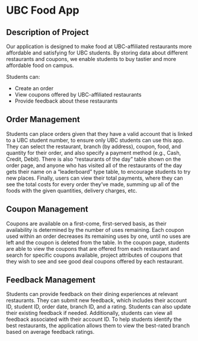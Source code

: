 # UBC Food App

## Description of Project

Our application is designed to make food at UBC-affiliated restaurants more affordable and satisfying for UBC students. By storing data about different restaurants and coupons, we enable students to buy tastier and more affordable food on campus.

Students can:

*   Create an order
*   View coupons offered by UBC-affiliated restaurants
*   Provide feedback about these restaurants

## Order Management

Students can place orders given that they have a valid account that is linked to a UBC student number, to ensure only UBC students can use this app. They can select the restaurant, branch (by address), coupon, food, and quantity for their order, and also specify a payment method (e.g., Cash, Credit, Debit). There is also “restaurants of the day” table shown on the order page, and anyone who has visited all of the restaurants of the day gets their name on a “leaderboard” type table, to encourage students to try new places. Finally, users can view their total payments, where they can see the total costs for every order they’ve made, summing up all of the foods with the given quantities, delivery charges, etc.

## Coupon Management

Coupons are available on a first-come, first-served basis, as their availability is determined by the number of uses remaining. Each coupon used within an order decreases its remaining uses by one, until no uses are left and the coupon is deleted from the table. In the coupon page, students are able to view the coupons that are offered from each restaurant and search for specific coupons available, project attributes of coupons that they wish to see and see good deal coupons offered by each restaurant.

## Feedback Management

Students can provide feedback on their dining experiences at relevant restaurants. They can submit new feedback, which includes their account ID, student ID, order date, branch ID, and a rating. Students can also update their existing feedback if needed. Additionally, students can view all feedback associated with their account ID. To help students identify the best restaurants, the application allows them to view the best-rated branch based on average feedback ratings.